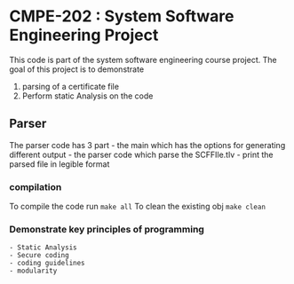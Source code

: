 # CMPE-202 : System Software Engineering Project
This code is part of the system software engineering course project. The goal of this project is to demonstrate
 1. parsing of a certificate file
 2. Perform static Analysis on the code

## Parser
The parser code has 3 part
    - the main which has the options for generating different output
    - the parser code which parse the SCFFIle.tlv
    - print the parsed file in legible format

### compilation
To compile the code run `make all`
To clean the existing obj `make clean`

### Demonstrate key principles of programming
    - Static Analysis
    - Secure coding
    - coding guidelines
    - modularity
